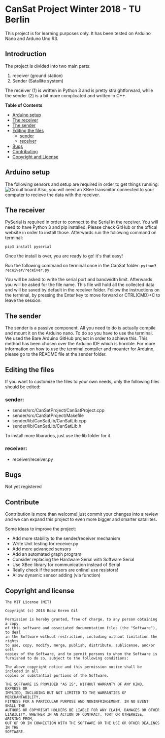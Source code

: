 # CanSat Project Winter 2018 - TU Berlin 
This project is for learning purposes only. It has been tested on Arduino Nano and Arduno Uno R3.

## Introdruction
The project is divided into two main parts:


1. receiver (ground station)
2. Sender (Satallite system)

The receiver (1) is written in Python 3 and is pretty straightforward, while the sender (2) is a bit more complicated and written in C++.

**Table of Contents**

- [Arduino setup](#arduino-setup)
- [The receiver](#the-receiver)
- [The sender](#the-sender)
- [Editing the files](#editing-the-files)
  - [sender](#sender)
  - [receiver](#receiver)
- [Bugs](#bugs)
- [Contributing](#contributing)
- [Copyright and License](#copyright-and-license)


## Arduino setup
The following sensors and setup are required in order to get things running:
![Circuit board](http://i63.tinypic.com/vzvtcy.jpg)
Also, you will need an XBee transmitor connected to your computer to recieve the data with the receiver.

## The receiver
PySerial is required in order to connect to the Serial in the receiver. You will need to have Python 3 and pip installed. Please check GitHub or the offical website in order to install those. Afterwards run the following command on terminal:

`pip3 install pyserial`

Once the install is over, you are ready to go! it's that easy!

Run the following command on terminal once in the CanSat folder:
`python3 receiver/receiver.py`

You will be asked to write the serial port and bandwidth limit. Afterwards you will be asked for the file name. This file will hold all the collected data 
and will be saved by default in the receiver folder.
Follow the instructions on the terminal, by pressing the Enter key to move forward or CTRL(CMD)+C to leave the session.

## The sender

The sender is a passive component. All you need to do is actually compile and mount it on the Arduino nano. To do so you have to use the terminal. We used the Bare Arduino GitHub project in order to achieve this. This method has been chosen over the Arduino IDE which is horrible. For more information on how to use the terminal compiler and mounter for Arduino, please go to the README file at the sender folder.

## Editing the files

If you want to customize the files to your own needs, only the following files should be edited:
### sender:
* sender/src/CanSatProject/CanSatProject.cpp
* sender/src/CanSatProject/Makefile
* sender/lib/CanSatLib/CanSatLib.cpp
* sender/lib/CanSatLib/CanSatLib.h

To install more libararies, just use the lib folder for it.
### receiver:
* receiver/receiver.py

## Bugs
Not yet registered

## Contribute
Contribution is more than welcome! just commit your changes into a review and we can expand this project to even more bigger and smarter satallites.

Some ideas to improve the project:
* Add more stability to the sender/receiver mechanism 
* Write Unit testing for receiver.py
* Add more advanced sensors
* Add an automated graph program
* Consider replacing the Hardware Serial with Software Serial
* Use XBee library for communication instead of Serial
* Really check if the sensors are online! use resistors!
* Allow dynamic sensor adding (via function)

## Copyright and license


    The MIT License (MIT)

    Copyright (c) 2018 Boaz Keren Gil

    Permission is hereby granted, free of charge, to any person obtaining a copy
    of this software and associated documentation files (the "Software"), to deal
    in the Software without restriction, including without limitation the rights
    to use, copy, modify, merge, publish, distribute, sublicense, and/or sell
    copies of the Software, and to permit persons to whom the Software is
    furnished to do so, subject to the following conditions:

    The above copyright notice and this permission notice shall be included in all
    copies or substantial portions of the Software.

    THE SOFTWARE IS PROVIDED "AS IS", WITHOUT WARRANTY OF ANY KIND, EXPRESS OR
    IMPLIED, INCLUDING BUT NOT LIMITED TO THE WARRANTIES OF MERCHANTABILITY,
    FITNESS FOR A PARTICULAR PURPOSE AND NONINFRINGEMENT. IN NO EVENT SHALL THE
    AUTHORS OR COPYRIGHT HOLDERS BE LIABLE FOR ANY CLAIM, DAMAGES OR OTHER
    LIABILITY, WHETHER IN AN ACTION OF CONTRACT, TORT OR OTHERWISE, ARISING FROM,
    OUT OF OR IN CONNECTION WITH THE SOFTWARE OR THE USE OR OTHER DEALINGS IN THE
    SOFTWARE.


